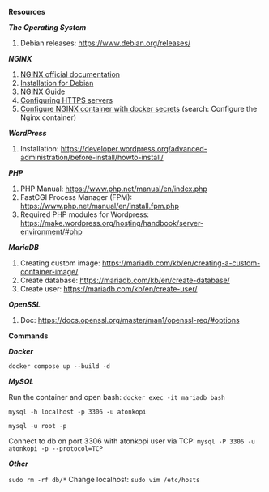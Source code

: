 **Resources**

***The Operating System***
1. Debian releases: https://www.debian.org/releases/

***NGINX***
1. [NGINX official documentation](https://nginx.org/en/docs/)
2. [Installation for Debian](https://nginx.org/en/linux_packages.html#Debian)
3. [NGINX Guide](https://nginx.org/en/docs/beginners_guide.html)
4. [Configuring HTTPS servers](https://nginx.org/en/docs/http/configuring_https_servers.html)
5. [Configure NGINX container with docker secrets](https://docs.docker.com/engine/swarm/secrets/) (search: Configure the Nginx container)

***WordPress***
1. Installation: https://developer.wordpress.org/advanced-administration/before-install/howto-install/

***PHP***
1. PHP Manual: https://www.php.net/manual/en/index.php
2. FastCGI Process Manager (FPM): https://www.php.net/manual/en/install.fpm.php
3. Required PHP modules for Wordpress: https://make.wordpress.org/hosting/handbook/server-environment/#php 

***MariaDB***
1. Creating custom image: https://mariadb.com/kb/en/creating-a-custom-container-image/
2. Create database: https://mariadb.com/kb/en/create-database/
3. Create user: https://mariadb.com/kb/en/create-user/

***OpenSSL***
1. Doc: https://docs.openssl.org/master/man1/openssl-req/#options

**Commands**

***Docker***

```docker compose up --build -d```

***MySQL***

Run the container and open bash: ```docker exec -it mariadb bash```

```mysql -h localhost -p 3306 -u atonkopi```

```mysql -u root -p```

Connect to db on port 3306 with atonkopi user via TCP: ```mysql -P 3306 -u atonkopi -p --protocol=TCP```

***Other***

```sudo rm -rf db/*```
Change localhost: ```sudo vim /etc/hosts```